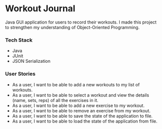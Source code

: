 # Workout Journal
Java GUI application for users to record their workouts. I made this project to strengthen my understanding of Object-Oriented Programming.

### Tech Stack
- Java
- JUnit
- JSON Serialization

### User Stories
- As a user, I want to be able to add a new workouts to my list of workouts.
- As a user, I want to be able to select a workout and view the details (name, sets, reps) of all the exercises in it.
- As a user, I want to be able to add a new exercise to my workout.
- As a user, I want to be able to remove an exercise from my workout.
- As a user, I want to be able to save the state of the application to file.
- As a user, I want to be able to load the state of the application from file.
